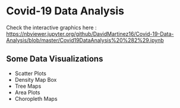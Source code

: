 # Covid-19 Data Analysis

Check the interactive graphics here : https://nbviewer.jupyter.org/github/DavidMartinez16/Covid-19-Data-Analysis/blob/master/Covid19DataAnalysis%20%282%29.ipynb

## Some Data Visualizations

* Scatter Plots
* Density Map Box
* Tree Maps
* Area Plots
* Choropleth Maps

